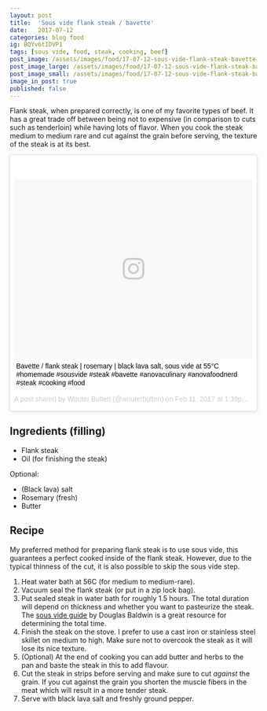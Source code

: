 ```yaml
---
layout: post
title:  'Sous vide flank steak / bavette'
date:   2017-07-12
categories: blog food
ig: BQYv6tIDVP1
tags: [sous vide, food, steak, cooking, beef]
post_image: /assets/images/food/17-07-12-sous-vide-flank-steak-bavette.jpg
post_image_large: /assets/images/food/17-07-12-sous-vide-flank-steak-bavette_large.jpg
post_image_small: /assets/images/food/17-07-12-sous-vide-flank-steak-bavette_thumbnail.jpg
image_in_post: true
published: false
---
```


Flank steak, when prepared correctly, is one of my favorite types of beef. It has a great trade off between being not to expensive (in comparison to cuts such as tenderloin) while having lots of flavor. When you cook the steak medium to medium rare and cut against the grain before serving, the texture of the steak is at its best.

<!-- begin ig snippet -->

<blockquote class="instagram-media" data-instgrm-captioned data-instgrm-version="7" style=" background:#FFF; border:0; border-radius:3px; box-shadow:0 0 1px 0 rgba(0,0,0,0.5),0 1px 10px 0 rgba(0,0,0,0.15); margin: 1px; max-width:658px; padding:0; width:99.375%; width:-webkit-calc(100% - 2px); width:calc(100% - 2px);"><div style="padding:8px;"> <div style=" background:#F8F8F8; line-height:0; margin-top:40px; padding:37.5% 0; text-align:center; width:100%;"> <div style=" background:url(data:image/png;base64,iVBORw0KGgoAAAANSUhEUgAAACwAAAAsCAMAAAApWqozAAAABGdBTUEAALGPC/xhBQAAAAFzUkdCAK7OHOkAAAAMUExURczMzPf399fX1+bm5mzY9AMAAADiSURBVDjLvZXbEsMgCES5/P8/t9FuRVCRmU73JWlzosgSIIZURCjo/ad+EQJJB4Hv8BFt+IDpQoCx1wjOSBFhh2XssxEIYn3ulI/6MNReE07UIWJEv8UEOWDS88LY97kqyTliJKKtuYBbruAyVh5wOHiXmpi5we58Ek028czwyuQdLKPG1Bkb4NnM+VeAnfHqn1k4+GPT6uGQcvu2h2OVuIf/gWUFyy8OWEpdyZSa3aVCqpVoVvzZZ2VTnn2wU8qzVjDDetO90GSy9mVLqtgYSy231MxrY6I2gGqjrTY0L8fxCxfCBbhWrsYYAAAAAElFTkSuQmCC); display:block; height:44px; margin:0 auto -44px; position:relative; top:-22px; width:44px;"></div></div> <p style=" margin:8px 0 0 0; padding:0 4px;"> <a href="https://www.instagram.com/p/BQYv6tIDVP1/" style=" color:#000; font-family:Arial,sans-serif; font-size:14px; font-style:normal; font-weight:normal; line-height:17px; text-decoration:none; word-wrap:break-word;" target="_blank">Bavette / flank steak | rosemary | black lava salt, sous vide at 55°C #homemade #sousvide #steak #bavette #anovaculinary #anovafoodnerd #steak #cooking #food</a></p> <p style=" color:#c9c8cd; font-family:Arial,sans-serif; font-size:14px; line-height:17px; margin-bottom:0; margin-top:8px; overflow:hidden; padding:8px 0 7px; text-align:center; text-overflow:ellipsis; white-space:nowrap;">A post shared by Wouter Bulten (@wouterbulten) on <time style=" font-family:Arial,sans-serif; font-size:14px; line-height:17px;" datetime="2017-02-11T21:39:02+00:00">Feb 11, 2017 at 1:39pm PST</time></p></div></blockquote>
<script async defer src="//platform.instagram.com/en_US/embeds.js"></script>
<!-- end ig snippet -->

## Ingredients (filling)

- Flank steak
- Oil (for finishing the steak)

Optional:
- (Black lava) salt
- Rosemary (fresh)
- Butter

## Recipe

My preferred method for preparing flank steak is to use sous vide, this guarantees a perfect cooked inside of the flank steak. However, due to the typical thinness of the cut, it is also possible to skip the sous vide step.

1. Heat water bath at 56C (for medium to medium-rare).
2. Vacuum seal the flank steak (or put in a zip lock bag).
3. Put sealed steak in water bath for roughly 1.5 hours. The total duration will depend on thickness and whether you want to pasteurize the steak. The [sous vide guide](http://www.douglasbaldwin.com/sous-vide.html) by Douglas Baldwin is a great resource for determining the total time.
4. Finish the steak on the stove. I prefer to use a cast iron or stainless steel skillet on medium to high. Make sure not to overcook the steak as it will lose its nice texture.
5. (Optional) At the end of cooking you can add butter and herbs to the pan and baste the steak in this to add flavour.
6. Cut the steak in strips before serving and make sure to cut *against* the grain. If you cut against the grain you shorten the muscle fibers in the meat which will result in a more tender steak.
6. Serve with black lava salt and freshly ground pepper.
